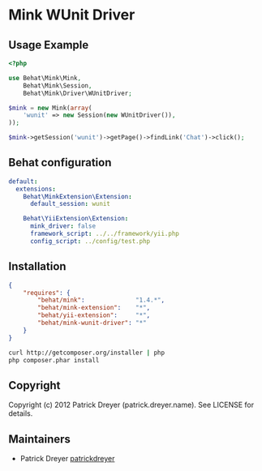 Mink WUnit Driver
=================

Usage Example
-------------

``` php
<?php

use Behat\Mink\Mink,
    Behat\Mink\Session,
    Behat\Mink\Driver\WUnitDriver;

$mink = new Mink(array(
    'wunit' => new Session(new WUnitDriver()),
));

$mink->getSession('wunit')->getPage()->findLink('Chat')->click();
```

Behat configuration
-------------------

``` yml
default:
  extensions:
    Behat\MinkExtension\Extension:
      default_session: wunit

    Behat\YiiExtension\Extension:
      mink_driver: false
      framework_script: ../../framework/yii.php
      config_script: ../config/test.php
```

Installation
------------

``` json
{
    "requires": {
        "behat/mink":              "1.4.*",
		"behat/mink-extension":    "*",
		"behat/yii-extension":     "*",
        "behat/mink-wunit-driver": "*"
    }
}
```

``` bash
curl http://getcomposer.org/installer | php
php composer.phar install
```

Copyright
---------

Copyright (c) 2012 Patrick Dreyer (patrick.dreyer.name). See LICENSE for details.

Maintainers
-----------

* Patrick Dreyer [patrickdreyer](http://github.com/patrickdreyer)
